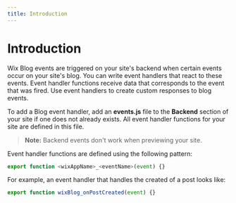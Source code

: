 ```yaml
---
title: Introduction
---
```


# Introduction

Wix Blog events are triggered on your site's backend when certain events occur on your site's blog.
You can write event handlers that react to these events. Event handler functions receive data
that corresponds to the event that was fired. Use event handlers to create custom responses
to blog events. 

To add a Blog event handler, add an **events.js** file to the **Backend** section of your site
if one does not already exists. All event handler functions for your site are defined in this
file. 

> **Note:** Backend events don't work when previewing your site.

Event handler functions are defined using the following pattern:
```javascript
export function <wixAppName>_<eventName>(event) {}
```

For example, an event handler that handles the created of a post looks like:
```javascript
export function wixBlog_onPostCreated(event) {}
```